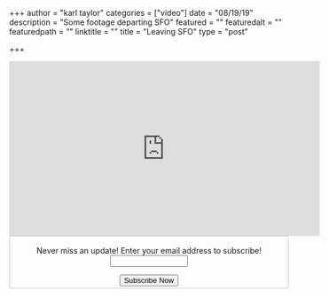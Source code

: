 +++
author = "karl taylor"
categories = ["video"]
date = "08/19/19"
description = "Some footage departing SFO"
featured = ""
featuredalt = ""
featuredpath = ""
linktitle = ""
title = "Leaving SFO"
type = "post"

+++
<iframe width="560" height="315" src="https://www.youtube.com/embed/lnRO9dxAjLE&modestbranding=1" frameborder="0" allow="accelerometer; autoplay; encrypted-media; gyroscope; picture-in-picture" allowfullscreen></iframe>

<form style="border:1px solid #ccc;padding:3px;text-align: center;" action="https://tinyletter.com/karljtaylor" method="post" target="popupwindow" onsubmit="window.open('https://tinyletter.com/karljtaylor', 'popupwindow', 'scrollbars=yes,width=800,height=600');return true" _lpchecked="1">
    <p style="
     display: flex;
     align-items: center;
     flex-direction: column;
 "><label for="tlemail">Never miss an update! Enter your email address to subscribe!</label>
      <input type="text" name="email" id="tlemail" style="
     width: 140px;
 "></p>
    <input type="hidden" value="1" name="embed"><input type="submit" value="Subscribe Now">
 </form>
